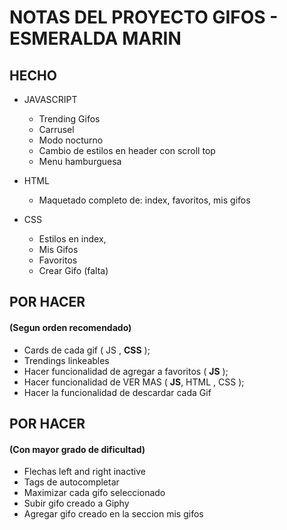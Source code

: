 # NOTAS DEL PROYECTO GIFOS - ESMERALDA MARIN

## HECHO

* JAVASCRIPT
    * Trending Gifos
    * Carrusel 
    * Modo nocturno
    * Cambio de estilos en header con scroll top
    * Menu hamburguesa

* HTML
    * Maquetado completo de: index, favoritos, mis gifos

* CSS
    * Estilos en index,
    * Mis Gifos
    * Favoritos
    * Crear Gifo (falta)

## POR HACER 
#### (Segun orden recomendado)

* Cards de cada gif ( JS , **CSS** );
* Trendings linkeables
* Hacer funcionalidad de agregar a favoritos ( **JS** );
* Hacer funcionalidad de VER MAS ( **JS**, HTML , CSS );
* Hacer la funcionalidad de descardar cada Gif


## POR HACER 
#### (Con mayor grado de dificultad)

* Flechas left and right inactive
* Tags de autocompletar
* Maximizar cada gifo seleccionado
* Subir gifo creado a Giphy
* Agregar gifo creado en la seccion mis gifos



